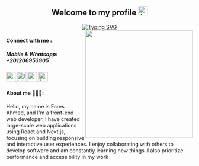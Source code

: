 <div align="center">
  <h2>
    Welcome to my profile 
    <img src="https://github.com/user-attachments/assets/c4fe0f39-2501-454e-b630-5aba327a7217" alt="hand waving" width="25" height="25" />
  </h2>

  <a href="https://github.com/fares-ahmedd/">
    <img src="https://readme-typing-svg.herokuapp.com?font=Fira+Code&size=18&duration=2000&pause=1000&color=36BCF7&center=true&vCenter=true&width=435&lines=Front+End+Web+Developer;Working+With+React+js;Working+With+Next+js" alt="Typing SVG" />
  </a>
</div>

<img align="right" height="290" src="https://github.com/user-attachments/assets/af590394-c542-4dd1-87f1-1c5c35d4cfae"  />
  
  <h4>
    Connect with me :
  </h4>
  <h5>
    Mobile & Whatsapp: +201206953905
  </h5>
<div align="left">
    <a href="https://my-portfolio-orcin-six-80.vercel.app/" target="_blank">
    <img src="https://img.shields.io/static/v1?message=My Website&logo=google-chrome&label=&color=4285F4&logoColor=white&labelColor=&style=for-the-badge" height="25" alt="website logo"  />
  </a>
  <a href="https://www.linkedin.com/in/fares-ahmed-3627b7239/" target="_blank">
    <img src="https://img.shields.io/static/v1?message=LinkedIn&logo=linkedin&label=&color=0077B5&logoColor=white&labelColor=&style=for-the-badge" height="25" alt="linkedin logo"  />
  </a>
   <a href="mailto:fares.haliim@gmail.com" target="_blank">
        <img src="https://img.shields.io/static/v1?message=Gmail&logo=gmail&label=&color=D14836&logoColor=white&labelColor=&style=for-the-badge" height="25" alt="gmail logo"  />
    </a>
    <a href="https://www.facebook.com/profile.php?id=100005496826371" target="_blank">
        <img src="https://img.shields.io/static/v1?message=Facebook&logo=facebook&label=&color=1877F2&logoColor=white&labelColor=&style=for-the-badge" height="25" alt="facebook logo"  />
    </a>

  <h4>
    About me 👨🏻‍💻:
  </h4>
  <p>Hello, my name is Fares Ahmed, and I'm a front-end web developer. I have created large-scale web applications using React and Next.js, focusing on building responsive and interactive user experiences. I enjoy collaborating with others to develop software and am constantly learning new things. I also prioritize performance and accessibility in my work</p>
</div>


